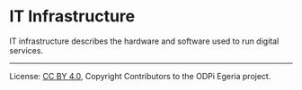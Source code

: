 <!-- SPDX-License-Identifier: CC-BY-4.0 -->
<!-- Copyright Contributors to the ODPi Egeria project. -->

# IT Infrastructure

IT infrastructure describes the hardware and software used to run digital services.



----
License: [CC BY 4.0](https://creativecommons.org/licenses/by/4.0/),
Copyright Contributors to the ODPi Egeria project.